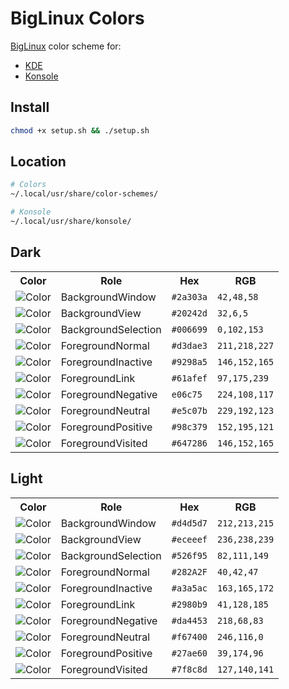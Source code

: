 # BigLinux Colors

[BigLinux](https://www.biglinux.com.br) color scheme for:

- [KDE](/kde/README.md)
- [Konsole](/konsole/README.md)

## Install

```sh
chmod +x setup.sh && ./setup.sh
```

## Location

```sh
# Colors
~/.local/usr/share/color-schemes/

# Konsole
~/.local/usr/share/konsole/
```

## Dark

<table>
  <tr>
    <th>Color</th>
    <th>Role</th>
    <th>Hex</th>
    <th>RGB</th>
  </tr>
  <tr>
    <td><img src="https://fakeimg.pl/32x32/2a303a/?text=+" alt="Color"></td>
    <td>BackgroundWindow</td>
    <td><code>#2a303a</code></td>
    <td><code>42,48,58</code></td>
  </tr>
  <tr>
    <td><img src="https://fakeimg.pl/32x32/20242d/?text=+" alt="Color"></td>
    <td>BackgroundView</td>
    <td><code>#20242d</code></td>
    <td><code>32,6,5</code></td>
  </tr>
  <tr>
    <td><img src="https://fakeimg.pl/32x32/006699/?text=+" alt="Color"></td>
    <td>BackgroundSelection</td>
    <td><code>#006699</code></td>
    <td><code>0,102,153</code></td>
  </tr>
  <tr>
    <td><img src="https://fakeimg.pl/32x32/d3dae3/?text=+" alt="Color"></td>
    <td>ForegroundNormal</td>
    <td><code>#d3dae3</code></td>
    <td><code>211,218,227</code></td>
  </tr>
  <tr>
    <td><img src="https://fakeimg.pl/32x32/9298a5/?text=+" alt="Color"></td>
    <td>ForegroundInactive</td>
    <td><code>#9298a5</code></td>
    <td><code>146,152,165</code></td>
  </tr>
  <tr>
    <td><img src="https://fakeimg.pl/32x32/61afef/?text=+" alt="Color"></td>
    <td>ForegroundLink</td>
    <td><code>#61afef</code></td>
    <td><code>97,175,239</code></td>
  </tr>
  <tr>
    <td><img src="https://fakeimg.pl/32x32/e06c75/?text=+" alt="Color"></td>
    <td>ForegroundNegative</td>
    <td><code>e06c75</code></td>
    <td><code>224,108,117</code></td>
  </tr>
  <tr>
    <td><img src="https://fakeimg.pl/32x32/e5c07b/?text=+" alt="Color"></td>
    <td>ForegroundNeutral</td>
    <td><code>#e5c07b</code></td>
    <td><code>229,192,123</code></td>
  </tr>
  <tr>
    <td><img src="https://fakeimg.pl/32x32/98c379/?text=+" alt="Color"></td>
    <td>ForegroundPositive</td>
    <td><code>#98c379</code></td>
    <td><code>152,195,121</code></td>
  </tr>
  <tr>
    <td><img src="https://fakeimg.pl/32x32/647286/?text=+" alt="Color"></td>
    <td>ForegroundVisited</td>
    <td><code>#647286</code></td>
    <td><code>146,152,165</code></td>
  </tr>
</table>

## Light

<table>
  <tr>
    <th>Color</th>
    <th>Role</th>
    <th>Hex</th>
    <th>RGB</th>
  </tr>
  <tr>
    <td><img src="https://fakeimg.pl/32x32/d4d5d7/?text=+" alt="Color"></td>
    <td>BackgroundWindow</td>
    <td><code>#d4d5d7</code></td>
    <td><code>212,213,215</code></td>
  </tr>
  <tr>
    <td><img src="https://fakeimg.pl/32x32/eceeef/?text=+" alt="Color"></td>
    <td>BackgroundView</td>
    <td><code>#eceeef</code></td>
    <td><code>236,238,239</code></td>
  </tr>
  <tr>
    <td><img src="https://fakeimg.pl/32x32/526f95/?text=+" alt="Color"></td>
    <td>BackgroundSelection</td>
    <td><code>#526f95</code></td>
    <td><code>82,111,149</code></td>
  </tr>
  <tr>
    <td><img src="https://fakeimg.pl/32x32/282a2f/?text=+" alt="Color"></td>
    <td>ForegroundNormal</td>
    <td><code>#282A2F</code></td>
    <td><code>40,42,47</code></td>
  </tr>
  <tr>
    <td><img src="https://fakeimg.pl/32x32/a3a5ac/?text=+" alt="Color"></td>
    <td>ForegroundInactive</td>
    <td><code>#a3a5ac</code></td>
    <td><code>163,165,172</code></td>
  </tr>
  <tr>
    <td><img src="https://fakeimg.pl/32x32/2980b9/?text=+" alt="Color"></td>
    <td>ForegroundLink</td>
    <td><code>#2980b9</code></td>
    <td><code>41,128,185</code></td>
  </tr>
  <tr>
    <td><img src="https://fakeimg.pl/32x32/da4453/?text=+" alt="Color"></td>
    <td>ForegroundNegative</td>
    <td><code>#da4453</code></td>
    <td><code>218,68,83</code></td>
  </tr>
  <tr>
    <td><img src="https://fakeimg.pl/32x32/f67400/?text=+" alt="Color"></td>
    <td>ForegroundNeutral</td>
    <td><code>#f67400</code></td>
    <td><code>246,116,0</code></td>
  </tr>
  <tr>
    <td><img src="https://fakeimg.pl/32x32/27ae60/?text=+" alt="Color"></td>
    <td>ForegroundPositive</td>
    <td><code>#27ae60</code></td>
    <td><code>39,174,96</code></td>
  </tr>
  <tr>
    <td><img src="https://fakeimg.pl/32x32/7f8c8d/?text=+" alt="Color"></td>
    <td>ForegroundVisited</td>
    <td><code>#7f8c8d</code></td>
    <td><code>127,140,141</code></td>
  </tr>
</table>
